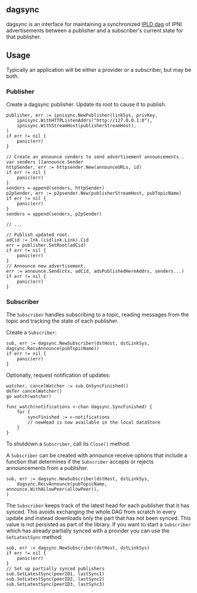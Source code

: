 ## dagsync

dagsync is an interface for maintaining a synchronized [IPLD dag](https://docs.ipld.io/) of IPNI advertisements between a publisher and a subscriber's current state for that publisher.

## Usage

Typically an application will be either a provider or a subscriber, but may be both.

### Publisher

Create a dagsync publisher. Update its root to cause it to publish.

```golang
publisher, err := ipnisync.NewPublisher(linkSys, privKey,
	ipnisync.WithHTTPListenAddrs("http://127.0.0.1:0"),
	ipnisync.WithStreamHost(publisherStreamHost),
)
if err != nil {
	panic(err)
}

// Create an announce senders to send advertisement announcements..
var senders []announce.Sender
httpSender, err := httpsender.New(announceURLs, id)
if err != nil {
	panic(err)
}
senders = append(senders, httpSender)
p2pSender, err := p2psender.New(publisherStreamHost, pubTopicName)
if err != nil {
	panic(err)
}
senders = append(senders, p2pSender)

// ...

// Publish updated root.
adCid := lnk.(cidlink.Link).Cid
err = publisher.SetRoot(adCid)
if err != nil {
	panic(err)
}
// Announce new advertisement.
err := announce.Send(ctx, adCid, adsPublishedHereAddrs, senders...)
if err != nil {
	panic(err)
}
```

### Subscriber

The `Subscriber` handles subscribing to a topic, reading messages from the topic and tracking the state of each publisher.

Create a `Subscriber`:

```golang
sub, err := dagsync.NewSubscriber(dstHost, dstLinkSys, dagsync.RecvAnnounce(pubTopicName))
if err != nil {
	panic(err)
}

```
Optionally, request notification of updates:

```golang
watcher, cancelWatcher := sub.OnSyncFinished()
defer cancelWatcher()
go watch(watcher)

func watch(notifications <-chan dagsync.SyncFinished) {
	for {
		syncFinished := <-notifications
		// newHead is now available in the local dataStore
	}
}
```

To shutdown a `Subscriber`, call its `Close()` method.

A `Subscriber` can be created with announce receive options that include a function that determines if the `Subscriber` accepts or rejects announcements from a publisher.
```golang
sub, err := dagsync.NewSubscriber(dstHost, dstLinkSys,
	dagsync.RecvAnnounce(pubTopicName, announce.WithALlowPeer(allowPeer)),
)

```

The `Subscriber` keeps track of the latest head for each publisher that it has synced. This avoids exchanging the whole DAG from scratch in every update and instead downloads only the part that has not been synced. This value is not persisted as part of the library. If you want to start a `Subscriber` which has already partially synced with a provider you can use the `SetLatestSync` method:
```golang
sub, err := dagsync.NewSubscriber(dstHost, dstLinkSys)
if err != nil {
    panic(err)
}
// Set up partially synced publishers
sub.SetLatestSync(peerID1, lastSync1)
sub.SetLatestSync(peerID2, lastSync2)
sub.SetLatestSync(peerID3, lastSync3)
```
